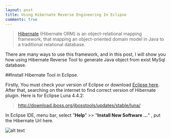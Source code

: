 ```yaml
---
layout: post
title: Using Hibernate Reverse Engineering In Eclipse
comments: true
---
```


>[Hibernate](http://hibernate.org) (Hibernate ORM) is an object-relational mapping framework, that mapping an object-oriented domain model in Java to a traditional relational database.

There are many ways to use this framework, and in this post, I will show you how using Hibernate Reverse Tool to generate Java object from exist MySql database.   

##Install Hibernate Tool in Eclipse.

Firstly, You must check your version of Eclipse or download [Eclipse here](https://www.eclipse.org/downloads).
After that, searching on the internet to find correct version of Hibernate plugin. Here is for Eclipse Luna 4.4.2: 
>http://download.jboss.org/jbosstools/updates/stable/luna/

In Eclipse IDE, menu bar, select "__Help__" >> "__Install New Software …__" , put the Hibernate Url here.

![alt text](a/1.PNG "Logo Title Text 1")
